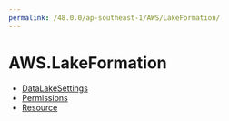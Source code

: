 ```yaml
---
permalink: /48.0.0/ap-southeast-1/AWS/LakeFormation/
---
```


# AWS.LakeFormation



* [DataLakeSettings](DataLakeSettings.md)
* [Permissions](Permissions.md)
* [Resource](Resource.md)